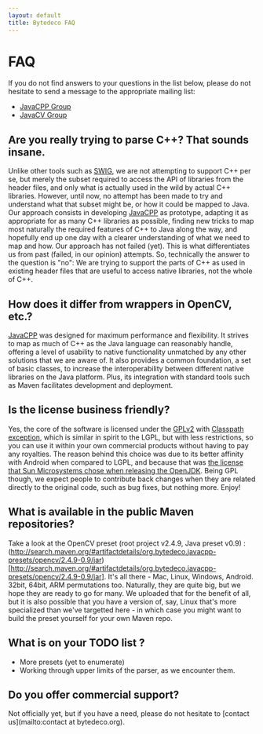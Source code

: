```yaml
---
layout: default
title: Bytedeco FAQ
---
```


FAQ
===

If you do not find answers to your questions in the list below, please do not hesitate to send a message to the appropriate mailing list:

 * [JavaCPP Group](http://groups.google.com/group/javacpp-project)
 * [JavaCV Group](http://groups.google.com/group/javacv)

Are you really trying to parse C++? That sounds insane.
-------------------------------------------------------

Unlike other tools such as [SWIG](http://www.swig.org/), we are not attempting to support C++ per se, but merely the subset required to access the API of libraries from the header files, and only what is actually used in the wild by actual C++ libraries. However, until now, no attempt has been made to try and understand what that subset might be, or how it could be mapped to Java. Our approach consists in developing [JavaCPP](https://github.com/bytedeco/javacpp) as prototype, adapting it as appropriate for as many C++ libraries as possible, finding new tricks to map most naturally the required features of C++ to Java along the way, and hopefully end up one day with a clearer understanding of what we need to map and how. Our approach has not failed (yet). This is what differentiates us from past (failed, in our opinion) attempts. So, technically the answer to the question is "no": We are trying to support the parts of C++ as used in existing header files that are useful to access native libraries, not the whole of C++.

How does it differ from wrappers in OpenCV, etc.?
-------------------------------------------------

[JavaCPP](https://github.com/bytedeco/javacpp) was designed for maximum performance and flexibility. It strives to map as much of C++ as the Java language can reasonably handle, offering a level of usability to native functionality unmatched by any other solutions that we are aware of. It also provides a common foundation, a set of basic classes, to increase the interoperability between different native libraries on the Java platform. Plus, its integration with standard tools such as Maven facilitates development and deployment.

Is the license business friendly? 
---------------------------------

Yes, the core of the software is licensed under the [GPLv2](http://www.gnu.org/licenses/gpl-2.0.html) with [Classpath exception](http://www.gnu.org/software/classpath/license.html), which is similar in spirit to the LGPL, but with less restrictions, so you can use it within your own commercial products without having to pay any royalties. The reason behind this choice was due to its better affinity with Android when compared to LGPL, and because that was [the license that Sun Microsystems chose when releasing the OpenJDK](http://openjdk.java.net/legal/gplv2+ce.html). Being GPL though, we expect people to contribute back changes when they are related directly to the original code, such as bug fixes, but nothing more. Enjoy!

What is available in the public Maven repositories?
---------------------------------------------------
Take a look at the OpenCV preset (root project v2.4.9, Java preset v0.9) : (http://search.maven.org/#artifactdetails/org.bytedeco.javacpp-presets/opencv/2.4.9-0.9/jar)[http://search.maven.org/#artifactdetails/org.bytedeco.javacpp-presets/opencv/2.4.9-0.9/jar]. It's all there - Mac, Linux, Windows, Android. 32bit, 64bit, ARM permutations too. Naturally, they are quite big, but we hope they are ready to go for many. We uploaded that for the benefit of all, but it is also possible that you have a version of, say, Linux that's more specialized than we've targetted here - in which case you might want to build the preset yourself for your own Maven repo.

What is on your TODO list ?
---------------------------
* More presets (yet to enumerate)
* Working through upper limits of the parser, as we encounter them.

Do you offer commercial support?
--------------------------------

Not officially yet, but if you have a need, please do not hesitate to [contact us](mailto:contact at bytedeco.org).

